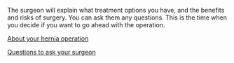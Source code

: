 The surgeon will explain what treatment options you have, and the benefits and
risks of surgery. You can ask them any questions. This is the time when you
decide if you want to go ahead with the operation.

[About your hernia operation](/conditions/hernia/operation)

[Questions to ask your surgeon](/conditions/hernia/surgery-guide/seeing-the-surgeon)
